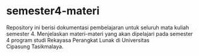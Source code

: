 # semester4-materi
Repository ini berisi dokumentasi pembelajaran untuk seluruh mata kuliah semester 4. Menjelaskan materi-materi yang akan dipelajari pada semester 4 program studi Rekayasa Perangkat Lunak di Universitas Cipasung Tasikmalaya.
